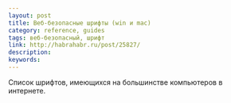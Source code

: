 ```yaml
---
layout: post
title: Веб-безопасные шрифты (win и mac)
category: reference, guides
tags: веб-безопасный, шрифт
link: http://habrahabr.ru/post/25827/
description:
keywords:
---
```


<p>Список шрифтов, имеющихся на большинстве компьютеров в интернете.</p>
